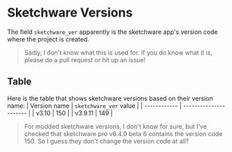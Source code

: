 # Sketchware Versions
The field `sketchware_ver` apparently is the sketchware app's version code where the project is created.

> Sadly, I don't know what this is used for. If you do know what it is, please do a pull request or hit up an issue!

## Table
Here is the table that shows sketchware versions based on their version name:
| Version name | `sketchware_ver` value |
| ------------ | ---------------------- |
| v3.10        | 150                    |
| v3.9.11      | 149                    |

> For modded sketchware versions, I don't know for sure, but I've checked that sketchware pro v6.4.0 beta 6 contains the version code 150. So I guess they don't change the version code at all?
